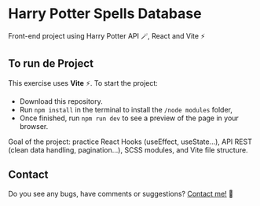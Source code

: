# Harry Potter Spells Database
Front-end project using Harry Potter API 🪄, React and Vite ⚡

## To run de Project

This exercise uses **Vite** ⚡. To start the project:

- Download this repository.
- Run `npm install` in the terminal to install the `/node modules` folder,
- Once finished, run `npm run dev` to see a preview of the page in your browser.

Goal of the project: practice React Hooks (useEffect, useState...), API REST (clean data handling, pagination...), SCSS modules, and Vite file structure.

## Contact
Do you see any bugs, have comments or suggestions? [Contact me!](https://github.com/masarom)
🌱